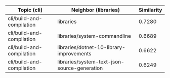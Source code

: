 | Topic (cli) | Neighbor (libraries) | Similarity |
|-------------|-------------------|------------|
| cli/build-and-compilation | libraries | 0.7280 |
| cli/build-and-compilation | libraries/system-commandline | 0.6689 |
| cli/build-and-compilation | libraries/dotnet-10-library-improvements | 0.6622 |
| cli/build-and-compilation | libraries/system-text-json-source-generation | 0.6249 |
